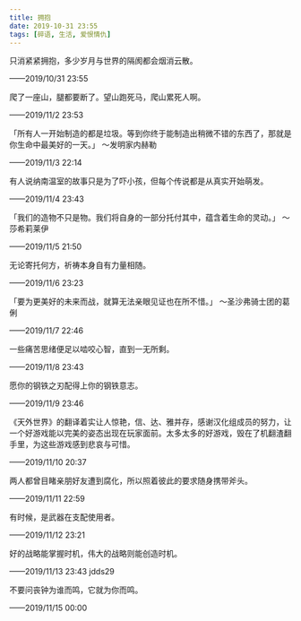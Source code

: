 ```yaml
---
title: 拥抱
date: 2019-10-31 23:55
tags: [碎语, 生活, 爱恨情仇]
---
```


只消紧紧拥抱，多少岁月与世界的隔阂都会烟消云散。 

——2019/10/31 23:55

爬了一座山，腿都要断了。望山跑死马，爬山累死人啊。

——2019/11/2 23:53

「所有人一开始制造的都是垃圾。等到你终于能制造出稍微不错的东西了，那就是你生命中最美好的一天。」 ～发明家内赫勒

——2019/11/3 22:14

有人说纳南温室的故事只是为了吓小孩，但每个传说都是从真实开始萌发。

——2019/11/4 23:43

「我们的造物不只是物。我们将自身的一部分托付其中，蕴含着生命的灵动。」 ～莎希莉莱伊

——2019/11/5 21:50

无论寄托何方，祈祷本身自有力量相随。

——2019/11/6 23:23

「要为更美好的未来而战，就算无法亲眼见证也在所不惜。」 ～圣沙弗骑士团的葛俐

——2019/11/7 22:46

一些痛苦思绪便足以啮咬心智，直到一无所剩。

——2019/11/8 23:43

愿你的钢铁之刃配得上你的钢铁意志。

——2019/11/9 23:46

《天外世界》的翻译着实让人惊艳，信、达、雅并存，感谢汉化组成员的努力，让一个好游戏能以完美的姿态出现在玩家面前。太多太多的好游戏，毁在了机翻渣翻手里，为这些游戏感到悲哀与可惜。

——2019/11/10 20:37

两人都曾目睹亲朋好友遭到腐化，所以照着彼此的要求随身携带斧头。

——2019/11/11 22:59

有时候，是武器在支配使用者。

——2019/11/12 23:21

好的战略能掌握时机，伟大的战略则能创造时机。

——2019/11/13 23:43 jdds29

不要问丧钟为谁而鸣，它就为你而鸣。

——2019/11/15 00:00
